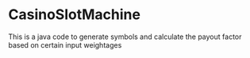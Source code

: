 # CasinoSlotMachine
This is a java code to generate symbols and calculate the payout factor based on certain input weightages

